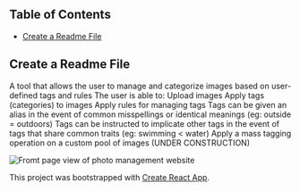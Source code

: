 ## Table of Contents

- [Create a Readme File](#create-a-readme-file)

## Create a Readme File

A tool that allows the user to manage and categorize images based on user-defined tags and rules
The user is able to:
  Upload images
  Apply tags (categories) to images
  Apply rules for managing tags
    Tags can be given an alias in the event of common misspellings or identical meanings (eg: outside = outdoors)
    Tags can be instructed to implicate other tags in the event of tags that share common traits (eg: swimming < water)
  Apply a mass tagging operation on a custom pool of images (UNDER CONSTRUCTION)
  
![Fromt page view of photo management website](https://firebasestorage.googleapis.com/v0/b/photo-storage-test-40dab.appspot.com/o/don't%20delete%2Fphoto-manager.png?alt=media&token=47a55ff4-225a-45a5-9a0e-1ab50e4fe5c0)

This project was bootstrapped with [Create React App](https://github.com/facebookincubator/create-react-app).
